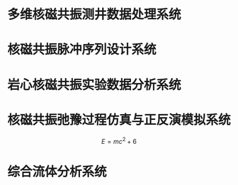 # 多维核磁共振测井数据处理系统
# 核磁共振脉冲序列设计系统
# 岩心核磁共振实验数据分析系统
# 核磁共振弛豫过程仿真与正反演模拟系统

```math
E = mc^2+6
```

# 综合流体分析系统

